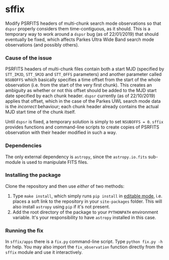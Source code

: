 # sffix

Modify PSRFITS headers of multi-chunk search mode observations so that `dspsr` properly considers them time-contiguous, as it should. This is a temporary way to work around a `dspsr` bug (as of 22/01/2019) that should eventually be fixed, which affects Parkes Ultra Wide Band search mode observations (and possibly others).

### Cause of the issue

PSRFITS headers of multi-chunk files contain both a start MJD (specified by `STT_IMJD`, `STT_SMJD` and `STT_OFFS` parameters) and another parameter called `NSUBOFFS` which basically specifies a time offset from the start of the whole observation (i.e. from the start of the very first chunk). This creates an ambiguity as whether or not this offset should be added to the MJD start date specified by each chunk header. `dspsr` currently (as of 22/10/2019) applies that offset, which in the case of the Parkes UWL search mode data is the *incorrect* behaviour; each chunk header already contains the actual MJD start time of the chunk itself.

Until `dspsr` is fixed, a temporary solution is simply to set `NSUBOFFS = 0`. `sffix` provides functions and command-line scripts to create copies of PSRFITS observation with their header modified in such a way.

### Dependencies

The only external dependency is `astropy`, since the `astropy.io.fits` sub-module is used to manipulate FITS files.

### Installing the package

Clone the repository and then use *either* of two methods:
1. Type `make install`, which simply runs `pip install` in [editable mode](https://pip.pypa.io/en/latest/reference/pip_install/#editable-installs), i.e. places a soft link to the repository in your `site-packages` folder. This will also install `astropy` using `pip` if it's not present.
2. Add the root directory of the package to your `PYTHONPATH` environment variable. It's your responsibility to have `astropy` installed in this case.


### Running the fix

In `sffix/apps`  there is a `fix.py` command-line script. Type `python fix.py -h` for help. You may also import the `fix_observation` function directly from the `sffix` module and use it interactively.
